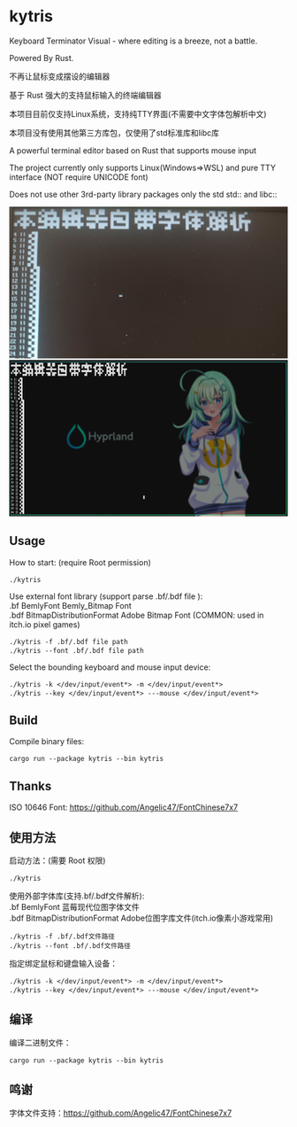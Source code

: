 # kytris 

Keyboard Terminator Visual - where editing is a breeze, not a battle.

Powered By Rust.

不再让鼠标变成摆设的编辑器

基于 Rust 强大的支持鼠标输入的终端编辑器

本项目目前仅支持Linux系统，支持纯TTY界面(不需要中文字体包解析中文)

本项目没有使用其他第三方库包，仅使用了std标准库和libc库

A powerful terminal editor based on Rust that supports mouse input

The project currently only supports Linux(Windows=>WSL) and pure TTY interface
(NOT require UNICODE font)

Does not use other 3rd-party library packages
only the std std:: and libc::

![](screenshot-tty.jpeg)
![](screenshot.png)

## Usage

How to start: (require Root permission)
```
./kytris
```

Use external font library (support parse .bf/.bdf file ):\
.bf BemlyFont Bemly_Bitmap Font\
.bdf BitmapDistributionFormat Adobe Bitmap Font
(COMMON: used in itch.io pixel games)
```
./kytris -f .bf/.bdf file path
./kytris --font .bf/.bdf file path
```

Select the bounding keyboard and mouse input device:
```
./kytris -k </dev/input/event*> -m </dev/input/event*>
./kytris --key </dev/input/event*> ---mouse </dev/input/event*>
```

## Build

Compile binary files:
```
cargo run --package kytris --bin kytris
```

## Thanks

ISO 10646 Font: https://github.com/Angelic47/FontChinese7x7

## 使用方法

启动方法：(需要 Root 权限)
```
./kytris
```

使用外部字体库(支持.bf/.bdf文件解析):\
.bf     BemlyFont                   蓝莓现代位图字体文件\
.bdf    BitmapDistributionFormat   Adobe位图字库文件(itch.io像素小游戏常用)
```
./kytris -f .bf/.bdf文件路径
./kytris --font .bf/.bdf文件路径
```

指定绑定鼠标和键盘输入设备：
```
./kytris -k </dev/input/event*> -m </dev/input/event*>
./kytris --key </dev/input/event*> ---mouse </dev/input/event*>
```

## 编译

编译二进制文件：
```
cargo run --package kytris --bin kytris
```

## 鸣谢

字体文件支持：https://github.com/Angelic47/FontChinese7x7

